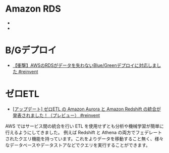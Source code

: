 # Amazon RDS

- []()
- []()

# B/Gデプロイ

- [【衝撃】AWSのRDSがデータを失わないBlue/Greenデプロイに対応しました #reinvent](https://dev.classmethod.jp/articles/rds-bg-deploy/)

# ゼロETL

- [[アップデート] ゼロETL の Amazon Aurora と Amazon Redshift の統合が発表されました！（プレビュー） #reinvent](https://dev.classmethod.jp/articles/amazon-aurora-zero-etl-integration-with-amazon-redshift/)

AWS ではサービス間の統合を行い ETL を使用せずとも分析や機械学習が簡単に行えるようにしてきました。
例えば Redshift と Athena の両方でフェデレートされたクエリ機能を持っています。これをよりデータを移動すること無く、様々なデータベースやデータストアなどでクエリを実行することができます。


